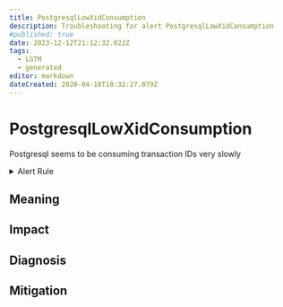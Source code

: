 ```yaml
---
title: PostgresqlLowXidConsumption
description: Troubleshooting for alert PostgresqlLowXidConsumption
#published: true
date: 2023-12-12T21:12:32.022Z
tags: 
  - LGTM
  - generated
editor: markdown
dateCreated: 2020-04-10T18:32:27.079Z
---
```


# PostgresqlLowXidConsumption

Postgresql seems to be consuming transaction IDs very slowly

<details>
  <summary>Alert Rule</summary>

{{% rule "postgresql/postgres-exporter.yml" "PostgresqlLowXidConsumption" %}}

{{% comment %}}

```yaml
alert: PostgresqlLowXidConsumption
expr: rate(pg_txid_current[1m]) < 5
for: 2m
labels:
    severity: warning
annotations:
    summary: Postgresql low XID consumption (instance {{ $labels.instance }})
    description: |-
        Postgresql seems to be consuming transaction IDs very slowly
          VALUE = {{ $value }}
          LABELS = {{ $labels }}
    runbook: https://github.com/srerun/prometheus-alerts/blob/main/content/runbooks/postgres-exporter/PostgresqlLowXidConsumption.md

```

{{% /comment %}}

</details>


## Meaning
[//]: # "Short paragraph that explains what the alert means"


## Impact
[//]: # "What could / will happen if the alert is not addressed"



## Diagnosis
[//]: # "Steps to take to identify the cause of the problem"



## Mitigation
[//]: # "The steps necessary to resolve the alert"
